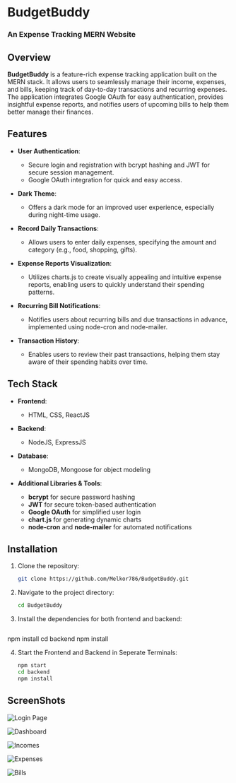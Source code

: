 # BudgetBuddy

### An Expense Tracking MERN Website


## Overview
**BudgetBuddy** is a feature-rich expense tracking application built on the MERN stack. It allows users to seamlessly manage their income, expenses, and bills, keeping track of day-to-day transactions and recurring expenses. The application integrates Google OAuth for easy authentication, provides insightful expense reports, and notifies users of upcoming bills to help them better manage their finances.

## Features
- **User Authentication**:
  - Secure login and registration with bcrypt hashing and JWT for secure session management.
  - Google OAuth integration for quick and easy access.

- **Dark Theme**:  
  - Offers a dark mode for an improved user experience, especially during night-time usage.

- **Record Daily Transactions**:
  - Allows users to enter daily expenses, specifying the amount and category (e.g., food, shopping, gifts).

- **Expense Reports Visualization**:
  - Utilizes charts.js to create visually appealing and intuitive expense reports, enabling users to quickly understand their spending patterns.

- **Recurring Bill Notifications**:
  - Notifies users about recurring bills and due transactions in advance, implemented using node-cron and node-mailer.

- **Transaction History**:
  - Enables users to review their past transactions, helping them stay aware of their spending habits over time.

## Tech Stack
- **Frontend**:
  - HTML, CSS, ReactJS
  
- **Backend**:
  - NodeJS, ExpressJS

- **Database**:
  - MongoDB, Mongoose for object modeling

- **Additional Libraries & Tools**:
  - **bcrypt** for secure password hashing
  - **JWT** for secure token-based authentication
  - **Google OAuth** for simplified user login
  - **chart.js** for generating dynamic charts
  - **node-cron** and **node-mailer** for automated notifications

## Installation

1. Clone the repository:
   ```bash
   git clone https://github.com/Melkor786/BudgetBuddy.git

2. Navigate to the project directory:
    ```bash
   cd BudgetBuddy

3. Install the dependencies for both frontend and backend:
    ```bash
  npm install
  cd backend
  npm install

4. Start the Frontend and Backend in Seperate Terminals:
    ```bash
   npm start
   cd backend
   npm install

## ScreenShots

![Login Page](<Screenshot (31).png>)

![Dashboard](<Screenshot (27).png>)

![Incomes](<Screenshot (28).png>)

![Expenses](<Screenshot (29).png>)

![Bills](<Screenshot (30).png>)